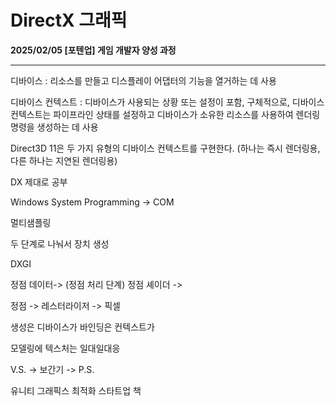# DirectX 그래픽

**2025/02/05 [포텐업] 게임 개발자 양성 과정**

---

디바이스 : 리소스를 만들고 디스플레이 어댑터의 기능을 열거하는 데 사용

디바이스 컨텍스트 : 디바이스가 사용되는 상황 또는 설정이 포함, 구체적으로, 디바이스 컨텍스트는 파이프라인 상태를 설정하고 디바이스가 소유한 리소스를 사용하여 렌더링 명령을 생성하는 데 사용

Direct3D 11은 두 가지 유형의 디바이스 컨텍스트를 구현한다. (하나는 즉시 렌더링용, 다른 하나는 지연된 렌더링용)



DX 제대로 공부

Windows System Programming -> COM



멀티샘플링

두 단계로 나눠서 장치 생성



DXGI



정점 데이터-> (정점 처리 단계) 정점 셰이더 -> 

정점 -> 레스터라이저 -> 픽셀

생성은 디바이스가 바인딩은 컨텍스트가



모델링에 텍스처는 일대일대응



V.S. -> 보간기 -> P.S.



유니티 그래픽스 최적화 스타트업 책
